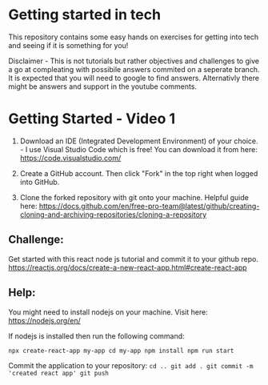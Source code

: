 # Getting started in tech
This repository contains some easy hands on exercises for getting into tech and seeing if it is something for you!

Disclaimer - This is not tutorials but rather objectives and challenges to give a go at compleating with possibile answers commited on a seperate branch. It is expected that you will need to google to find answers. Alternativly there might be answers and support in the youtube comments. 

# Getting Started - Video 1

1. Download an IDE (Integrated Development Environment) of your choice. - I use Visual Studio Code which is free!
You can download it from here: https://code.visualstudio.com/

2. Create a GitHub account. Then click "Fork" in the top right when logged into GitHub. 

3. Clone the forked repository with git onto your machine.
Helpful guide here: https://docs.github.com/en/free-pro-team@latest/github/creating-cloning-and-archiving-repositories/cloning-a-repository

## Challenge: 
Get started with this react node js tutorial and commit it to your github repo.
https://reactjs.org/docs/create-a-new-react-app.html#create-react-app

## Help:
You might need to install nodejs on your machine. Visit here: https://nodejs.org/en/

If nodejs is installed then run the following command: 

`npx create-react-app my-app
cd my-app
npm install
npm run start`

Commit the application to your repository:
`cd ..
git add .
git commit -m 'created react app'
git push`

